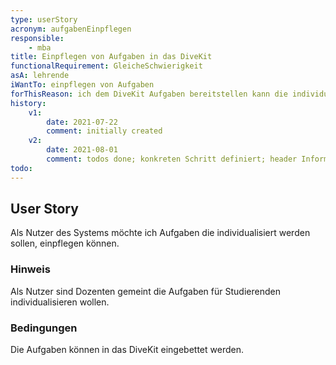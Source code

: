 ```yaml
---
type: userStory
acronym: aufgabenEinpflegen
responsible:
    - mba
title: Einpflegen von Aufgaben in das DiveKit
functionalRequirement: GleicheSchwierigkeit
asA: lehrende
iWantTo: einpflegen von Aufgaben 
forThisReason: ich dem DiveKit Aufgaben bereitstellen kann die individulisiert werden sollen
history:
    v1:
        date: 2021-07-22
        comment: initially created
    v2: 
        date: 2021-08-01
        comment: todos done; konkreten Schritt definiert; header Informationen angepasst
todo:
---
```



## User Story

Als Nutzer des Systems möchte ich Aufgaben die individualisiert werden sollen, einpflegen können.

### Hinweis

Als Nutzer sind Dozenten gemeint die Aufgaben für Studierenden individualisieren wollen.

### Bedingungen

Die Aufgaben können in das DiveKit eingebettet werden.


